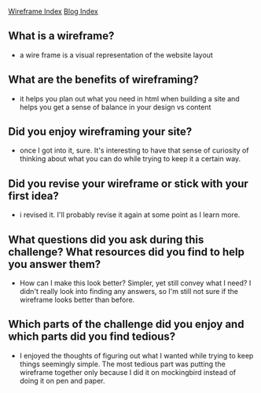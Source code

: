 <a href="/week-2/imgs/wireframe-index.png">Wireframe Index</a>
<a href="/week-2/imgs/wireframe-blog-index.png">Blog Index</a>


## What is a wireframe?
  - a wire frame is a visual representation of the website layout

## What are the benefits of wireframing?
  - it helps you plan out what you need in html when building a site and helps you get a sense of balance in your design vs content

## Did you enjoy wireframing your site?
  - once I got into it, sure. It's interesting to have that sense of curiosity of thinking about what you can do while trying to keep it a certain way.

## Did you revise your wireframe or stick with your first idea?
  - i revised it. I'll probably revise it again at some point as I learn more.

## What questions did you ask during this challenge? What resources did you find to help you answer them?
  - How can I make this look better? Simpler, yet still convey what I need? I didn't really look into finding any answers, so I'm still not sure if the wireframe looks better than before.

## Which parts of the challenge did you enjoy and which parts did you find tedious?
  - I enjoyed the thoughts of figuring out what I wanted while trying to keep things seemingly simple. The most tedious part was putting the wireframe together only because I did it on mockingbird instead of doing it on pen and paper.
